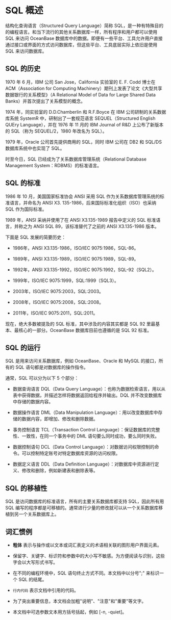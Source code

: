 SQL 概述 
===========================

结构化查询语言（Structured Query Language）简称 SQL，是一种有特殊目的的编程语言。和当下流行的其他关系数据库一样，所有程序和用户都可以使用 SQL 来访问 OceanBase 数据库中的数据。即便有一些平台、工具允许用户直接通过接口或界面的方式访问数据库，但这些平台、工具底层实际上依旧是使用 SQL 来访问数据库。

SQL 的历史 
----------------------------

1970 年 6 月，IBM 公司 San Jose，California 实验室的 E. F. Codd 博士在 ACM（Association for Computing Machinery）期刊上发表了论文《大型共享数据银行的关系模型》（A Relational Model of Data for Large Shared Data Banks）并首次提出了关系模型的概念。

1974 年，同实验室的 D.D.Chamberlin 和 R.F.Boyce 在 IBM 公司研制的关系数据库系统 SystemR 中，研制出了一套规范语言 SEQUEL（Structured English QUEry Language），并在 1976 年 11 月的 IBM Journal of R\&D 上公布了新版本的 SQL（称为 SEQUEL/2，1980 年改名为 SQL）。

1979 年，Oracle 公司首先提供商用的 SQL，同时 IBM 公司在 DB2 和 SQL/DS 数据库系统中也实现了 SQL。

时至今日，SQL 已经成为了关系数据库管理系统（Relational Database Management System：RDBMS）的标准语言。

SQL 的标准 
----------------------------

1986 年 10 月，美国国家标准协会 ANSI 采用 SQL 作为关系数据库管理系统的标准语言，并命名为 ANSI X3. 135-1986，后来国际标准化组织（ISO）也采纳 SQL 作为国际标准。

1989 年，ANSI 采纳并使用了在 ANSI X3.135-1989 报告中定义的 SQL 标准语言，并称之为 ANSI SQL 89，该标准替代了之前的 ANSI X3.135-1986 版本。

下面是 SQL 发展的简要历史：

* 1986年，ANSI X3.135-1986，ISO/IEC 9075:1986，SQL-86。

  

* 1989年，ANSI X3.135-1989，ISO/IEC 9075:1989，SQL-89。

  

* 1992年，ANSI X3.135-1992，ISO/IEC 9075:1992，SQL-92（SQL2）。

  

* 1999年，ISO/IEC 9075:1999，SQL:1999（SQL3）。

  

* 2003年，ISO/IEC 9075:2003，SQL:2003。

  

* 2008年，ISO/IEC 9075:2008，SQL:2008。

  

* 2011年，ISO/IEC 9075:2011，SQL:2011。

  




现在，绝大多数被提及的 SQL 标准，其中涉及的内容其实都是 SQL 92 里最基本、最核心的一部分。OceanBase 数据库目前也遵循的是 SQL 92 标准。

SQL 的运行 
----------------------------

SQL 是用来访问关系数据库，例如 OceanBase、Oracle 和 MySQL 的接口，所有的 SQL 语句都是对数据库的操作指令。

通常，SQL 可以分为以下 5 个部分：

* 数据查询语言 DQL（Data Query Language）：也称为数据检索语言，用以从表中获得数据，并描述怎样将数据返回给程序并输出。DQL 并不改变数据库中存储的数据内容。

  

* 数据操作语言 DML（Data Manipulation Language）：用以改变数据库中存储的数据内容，即增加、修改和删除数据。

  

* 事务控制语言 TCL（Transaction Control Language）：保证数据库的完整性、一致性，在同一个事务中的 DML 语句要么同时成功，要么同时失败。

  

* 数据控制语句 DCL（Data Control Language）：对数据访问权限控制的命令。可以控制特定账号对特定数据库资源的访问权限。

  

* 数据定义语言 DDL（Data Definition Language）：对数据库中资源进行定义、修改和删除，例如新建表和删除表等。

  




SQL 的移植性 
-----------------------------

SQL 是访问数据库的标准语言，所有的主要关系数据库都支持 SQL，因此所有用 SQL 编写的程序都是可移植的。通常进行少量的修改就可以从一个关系数据库移植到另一个关系数据库上。

词汇惯例 
-------------------------

* **粗体** 表示与操作或以文本或词汇表定义的术语相关联的图形用户界面元素。

* 保留字、关键字、标识符和参数中的大小写不敏感。为方便阅读与识别，这些字会以大写形式书写。

  

* 在不同的编程环境中，SQL 语句终止方式不同。本文档中以分号";" 来标识一个 SQL 的结尾。

  

* `行内代码` 表示文档中引用的代码。

* 为了突出重要信息，本文档会加粗"说明"、"注意"和"重要"等文字。

  

* 本文档中可选参数文本用方括号括起，例如 \[-n, -quiet\]。

  





